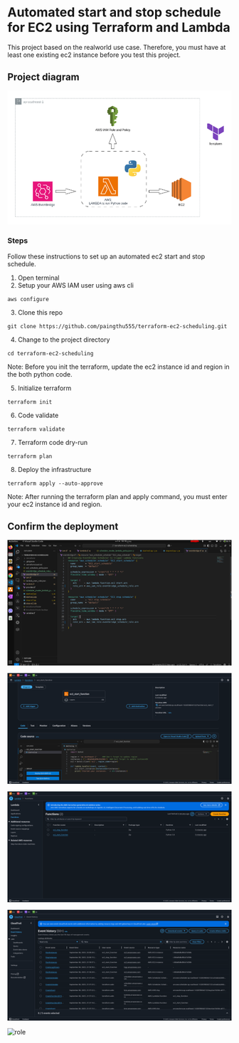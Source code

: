 # Automated start and stop schedule for EC2 using Terraform and Lambda

This project based on the realworld use case. Therefore, you must have at least one existing ec2 instance before you test this project.

## Project diagram
![diagram](./images/terraform-ec2-scheduling.png)

### Steps
Follow these instructions to set up an automated ec2 start and stop schedule.

1. Open terminal
2. Setup your AWS IAM user using aws cli
```
aws configure
```
3. Clone this repo
```
git clone https://github.com/paingthu555/terraform-ec2-scheduling.git
```
4. Change to the project directory
```
cd terraform-ec2-scheduling
```
Note: Before you init the terraform, update the ec2 instance id and region in the both python code.

5. Initialize terraform
```
terraform init
```
6. Code validate
```
terraform validate
```
7. Terraform code dry-run
```
terraform plan
```
8. Deploy the infrastructure
```
terraform apply --auto-approve
```
Note: After running the terraform plan and apply command, you must enter your ec2 instance id and region.

## Confirm the deployment
![code](./images/code.png)

![lambda-function](./images/lambda_function.png)

![lambda](./images/lambda.png)

![event](./images/event_history.png)

![role](.images/role.png)
